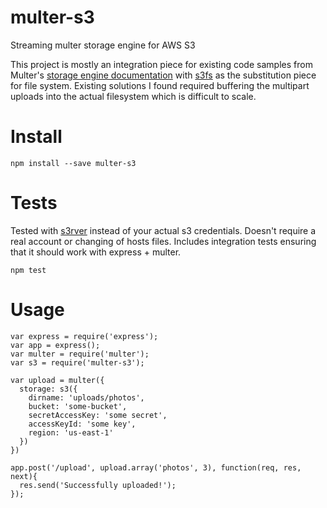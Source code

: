 # multer-s3
Streaming multer storage engine for AWS S3

This project is mostly an integration piece for existing code samples from Multer's [storage engine documentation](https://github.com/expressjs/multer/blob/master/StorageEngine.md) with [s3fs](https://github.com/RiptideElements/s3fs) as the substitution piece for file system.  Existing solutions I found required buffering the multipart uploads into the actual filesystem which is difficult to scale.

# Install
```
npm install --save multer-s3
```

# Tests
Tested with [s3rver](https://github.com/jamhall/s3rver) instead of your actual s3 credentials.  Doesn't require a real account or changing of hosts files.  Includes integration tests ensuring that it should work with express + multer.

```
npm test
```

# Usage
```
var express = require('express');
var app = express();
var multer = require('multer');
var s3 = require('multer-s3');

var upload = multer({
  storage: s3({
    dirname: 'uploads/photos',
    bucket: 'some-bucket',
    secretAccessKey: 'some secret',
    accessKeyId: 'some key',
    region: 'us-east-1'
  })
})

app.post('/upload', upload.array('photos', 3), function(req, res, next){
  res.send('Successfully uploaded!');
});
```
